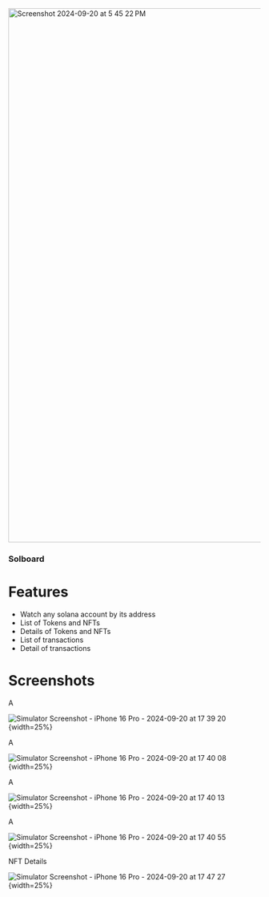 <img width="1066" alt="Screenshot 2024-09-20 at 5 45 22 PM" src="https://github.com/user-attachments/assets/e950b0e7-6cd5-495e-996c-9aa880bcd992">

### Solboard

# Features

- Watch any solana account by its address
- List of Tokens and NFTs
- Details of Tokens and NFTs
- List of transactions
- Detail of transactions

# Screenshots

A

![Simulator Screenshot - iPhone 16 Pro - 2024-09-20 at 17 39 20](https://github.com/user-attachments/assets/6243cfd1-3951-4c3e-8c53-aece4b9d7d44){width=25%}

A

![Simulator Screenshot - iPhone 16 Pro - 2024-09-20 at 17 40 08](https://github.com/user-attachments/assets/ff5ab84d-bf5d-4f11-9f51-192426eb462e){width=25%}

A

![Simulator Screenshot - iPhone 16 Pro - 2024-09-20 at 17 40 13](https://github.com/user-attachments/assets/5b5f9c7b-37d6-442d-b355-bce64a609427){width=25%}

A

![Simulator Screenshot - iPhone 16 Pro - 2024-09-20 at 17 40 55](https://github.com/user-attachments/assets/50de1cf4-7c68-4f0f-ae12-4bb76d3ebf41){width=25%}

NFT Details

![Simulator Screenshot - iPhone 16 Pro - 2024-09-20 at 17 47 27](https://github.com/user-attachments/assets/7566c2fd-68ce-4bb7-9f4b-07179ba82c49){width=25%}
